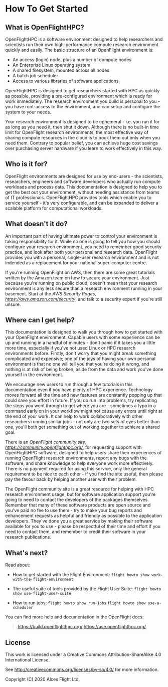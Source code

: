 # How To Get Started

## What is OpenFlightHPC?

OpenFlightHPC is a software environment designed to help researchers and scientists run their own high-performance compute research environment quickly and easily. The basic structure of an OpenFlight environment is:

 * An access (login) node, plus a number of compute nodes
 * An Enterprise Linux operating system
 * A shared filesystem, mounted across all nodes
 * A batch job scheduler
 * Access to various libraries of software applications

OpenFlightHPC is designed to get researchers started with HPC as quickly as possible, providing a pre-configured environment which is ready for work immediately. The research environment you build is personal to you - you have root-access to the environment, and can setup and configure the system to your needs.

Your research environment is designed to be ephemeral - i.e. you run it for as long as you need it, then shut it down. Although there is no built-in time limit for OpenFlight research environments, the most effective way of sharing compute resources in the cloud is to book them out only when you need them. Contrary to popular belief, you can achieve huge cost savings over purchasing server hardware if you learn to work effectively in this way.

## Who is it for?

OpenFlight environments are designed for use by end-users - the scientists, researchers, engineers and software developers who actually run compute workloads and process data. This documentation is designed to help you to get the best out your environment, without needing assistance from teams of IT professionals.  OpenFlightHPC provides tools which enable you to service yourself - it's very configurable, and can be expanded to deliver a scalable platform for computational workloads.

## What doesn't it do?

An important part of having ultimate power to control your environment is taking responsibility for it. While no one is going to tell you how you should configure your research environment, you need to remember good security practice, and look after both your personal and research data. OpenFlight provides you with a personal, single-user research environment and is not indended as a replacement for your national super-computer centre.

If you're running OpenFlight on AWS, then there are some great tutorials written by the Amazon team on how to secure your environment. Just because you're running on public cloud, doesn't mean that your research environment is any less secure than a research environment running in your basement. Start at the _AWS Security Pages, <https://aws.amazon.com/security>_, and talk to a security expert if you're still unsure.

## Where can I get help?

This documentation is designed to walk you through how to get started with your OpenFlight environment. Capable users with some experience can be up and running in a handful of minutes - don't panic if it takes you a little more time, especially if you've not used Linux or HPC research environments before. Firstly, don't worry that you might break something complicated and expensive; one of the joys of having your own personal environment is that no one will tell you that you're doing it wrong, and nothing is at risk of being broken, aside from the data and work you've done yourself in the environment.

We encourage new users to run through a few tutorials in this documentation even if you have plenty of HPC experience. Technology moves forward all the time and new features are constantly popping up that could save you effort in future. If you do run into problems, try replicating the steps you went through to get where you are - sometimes a typo in a command early on in your workflow might not cause any errors until right at the end of your work. It can help to work collaboratively with other researchers running similar jobs - not only are two sets of eyes better than one, you'll both get something out of working together to achieve a shared goal.

There is an _OpenFlight community site, <https://community.openflighthpc.org/>_, for requesting support with OpenFlightHPC software, designed to help users share their experiences of running OpenFlight research environments, report any bugs with the software, and share knowledge to help everyone work more effectively. There is no payment required for using this service, only the general requirement to be nice to each other - if you find the site useful, then please pay the favour back by helping another user with their problem.

The OpenFlight community site is a great resource for helping with HPC research environment usage, but for software application support you're going to need to contact the developers of the packages themselves. Remember that many of these software products are open source and you've paid no fee to use them - try to make your bug reports and enhancement requests as helpful and friendly as possible to the application developers. They've done you a great service by making their software available for you to use - please be respectful of their time and effort if you need to contact them, and remember to credit their software in your research publications.

## What's next?

Read about:

 * How to get started with the Flight Environment:
    `flight howto show work-with-the-flight-environment`

* The useful suite of tools provided by the Flight User Suite:
   `flight howto show use-flight-user-suite`

 * How to run jobs:
    `flight howto show run-jobs`
    `flight howto show use-a-scheduler`

You can find more help and documentation in the OpenFlight docs:

> <https://build.openflighthpc.org/>
> <https://use.openflighthpc.org/>

## License

This work is licensed under a Creative Commons Attribution-ShareAlike
4.0 International License.

See <http://creativecommons.org/licenses/by-sa/4.0/> for more
information.

Copyright (C) 2020 Alces Flight Ltd.
